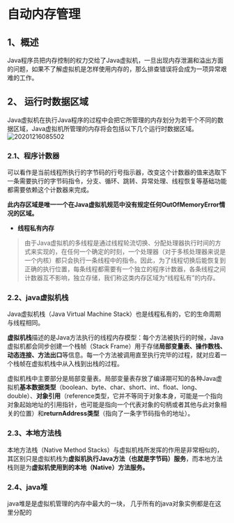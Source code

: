# 自动内存管理

## 1、概述

Java程序员把内存控制的权力交给了Java虚拟机，一旦出现内存泄漏和溢出方面的问题，如果不了解虚拟机是怎样使用内存的，那么排查错误将会成为一项异常艰难的工作。

## 2、 运行时数据区域

Java虚拟机在执行Java程序的过程中会把它所管理的内存划分为若干个不同的数据区域，Java虚拟机所管理的内存将会包括以下几个运行时数据区域。
![20201216085502](https://cdn.jsdelivr.net/gh/Eakamm/ImageBed/JavaLearn/20201216085502.png)

### 2.1、程序计数器

可以看作是当前线程所执行的字节码的行号指示器，改变这个计数器的值来选取下一条需要执行的字节码指令，分支、循环、跳转、异常处理、线程恢复等基础功能都需要依赖这个计数器来完成。

**此内存区域是唯一一个在Java虚拟机规范中没有规定任何OutOfMemoryError情况的区域。**

+ **线程私有内存**
> 由于Java虚拟机的多线程是通过线程轮流切换、分配处理器执行时间的方式来实现的，在任何一个确定的时刻，一个处理器（对于多核处理器来说是一个内核）都只会执行一条线程中的指令。因此，为了线程切换后能恢复到正确的执行位置，每条线程都需要有一个独立的程序计数器，各条线程之间计数器互不影响，独立存储，我们称这类内存区域为“线程私有”的内存。

### 2.2、java虚拟机栈

Java虚拟机栈（Java Virtual Machine Stack）也是线程私有的，它的生命周期与线程相同。

**虚拟机栈**描述的是Java方法执行的线程内存模型：每个方法被执行的时候，Java虚拟机都会同步创建一个栈帧（Stack Frame）用于存储**局部变量表、操作数栈、动态连接、方法出口**等信息。每一个方法被调用直至执行完毕的过程，就对应着一个栈帧在虚拟机栈中从入栈到出栈的过程。

虚拟机栈中主要部分是局部变量表。局部变量表存放了编译期可知的各种Java虚拟机**基本数据类型**（boolean、byte、char、short、int、float、long、double）、**对象引用**（reference类型，它并不等同于对象本身，可能是一个指向对象起始地址的引用指针，也可能是指向一个代表对象的句柄或者其他与此对象相关的位置）和**returnAddress类型**（指向了一条字节码指令的地址）。

### 2.3、本地方法栈

本地方法栈（Native Method Stacks）与虚拟机栈所发挥的作用是非常相似的，其区别只是虚拟机栈为**虚拟机执行Java方法（也就是字节码）服务**，而本地方法栈则是为**虚拟机使用到的本地（Native）方法服务。**

### 2.4、java堆

java堆是是虚拟机管理的内存中最大的一块， 几乎所有的java对象实例都是在这里分配的